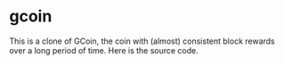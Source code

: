 # gcoin
This is a clone of GCoin, the coin with (almost) consistent block rewards over a long period of time. Here is the source code.
